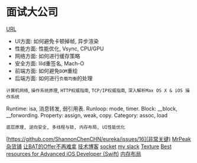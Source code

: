 # 面试大公司
[URL](https://github.com/coderZsq/coderZsq.target.swift)

* UI方面: 如何避免卡顿掉帧, 异步渲染
* 性能方面: 性能优化, Vsync, CPU/GPU
* 网络方面: 如何进行缓存策略
* 安全方面: lild重签名, Mach-O
* 前端方面: 如何避免`DOM`重绘
* 后端方面: 如何进行`负载均衡`的处理


`计算机网络`, `操作系统原理`, `HTTP权威指南`, `TCP/IP权威指南`, `深入解析Max OS X & iOS 操作系统`

Runtime: isa, 消息转发, 弱引用表.
Runloop: mode, timer.
Block: __block, __forwording.
Property: assign, weak, copy.
Category: assoc, load

```
底层原理, 逆向安全, 多线程与锁, 内存布局, UI性能优化
```

[https://github.com/ShannonChenCHN/eureka/issues/16](非常关键)
[MrPeak杂货铺](http://mrpeak.cn/Archives/)
[让BAT的Offer不再难拿](https://xiaozhuanlan.com/topic/3147056289)
[技术博客](https://blog.ibireme.com/)
[socket](https://github.com/robbiehanson/CocoaAsyncSocket)
[my slack](https://asyncdisplaykit.slack.com/messages/C0V63R86T/)
[Texture](http://texturegroup.org/docs/installation.html)
[Best resources for Advanced iOS Developer (Swift)](https://medium.com/@PavloShadov/best-resources-for-advanced-ios-developer-swift-ade30374593d)
[内存布局](http://blog.handy.wang/blog/2014/03/18/qian-tan-nei-cun-bu-ju-memory-layout/)


